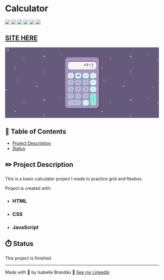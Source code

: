 # Calculator

![](https://img.shields.io/github/forks/isabdch/calculator?color=%2389ebd5&style=for-the-badge)
![](https://img.shields.io/github/languages/count/isabdch/calculator?color=%2389ebd5&style=for-the-badge)
![](https://img.shields.io/github/repo-size/isabdch/calculator?color=%2389ebd5&style=for-the-badge)
![](https://img.shields.io/github/issues/isabdch/calculator?color=%2389ebd5&style=for-the-badge)
![](https://img.shields.io/github/stars/isabdch/calculator?color=%2389ebd5&style=for-the-badge)
![](https://img.shields.io/github/license/isabdch/calculator?color=%2389ebd5&style=for-the-badge)

 ## [SITE HERE](https://isabdch.github.io/calculator/)
![](images/screenshot.png)

## 📖 Table of Contents

- [Project Description](#project-description)
- [Status](#status)

## ✏️ Project Description

This is a basic calculator project I made to practice grid and flexbox. 

Project is created with:

- ### HTML

- ### CSS

- ### JavaScript

## ⏱️ Status

This project is finished.

---

Made with 💜 by Isabelle Brandão 👋 [See my LinkedIn](https://www.linkedin.com/in/isabelle-brand%C3%A3o-5645551a8/)
